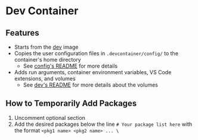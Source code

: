 # Dev Container

## Features

- Starts from the [dev](./dev/README.md) image
- Copies the user configuration files in `.devcontainer/config/` to the container's home directory
    - See [config's README](./config/README.md) for more details
- Adds run arguments, container environment variables, VS Code extensions, and volumes
    - See [dev's README](./dev/README.md) for more details about the volumes

## How to Temporarily Add Packages

1. Uncomment optional section
2. Add the desired packages below the line `# Your package list here` with the format `<pkg1 name> <pkg2 name> ... \`
